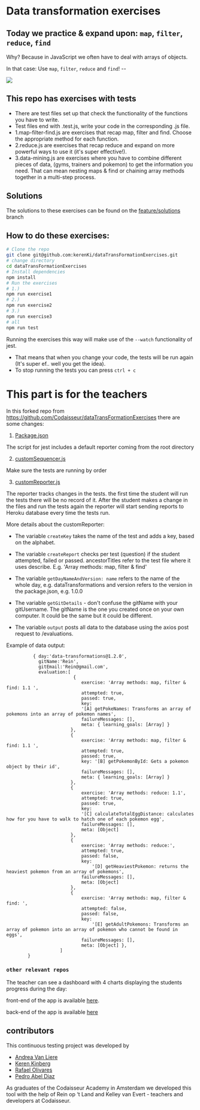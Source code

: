 # Data transformation exercises

## Today we practice & expand upon: `map`, `filter`, `reduce`, `find` 

Why? Because in JavaScript we often have to deal with arrays of objects. 

In that case: Use `map`, `filter`, `reduce` and `find`! --


![](https://media.giphy.com/media/iz0gAwkJzWg8g/giphy.gif)

## This repo has exercises with tests

- There are test files set up that check the functionality of the functions you have to write.
- Test files end with .test.js, write your code in the corresponding .js file. 
- 1.map-filter-find.js are exercises that recap map, filter and find. Choose the appropriate method for each function.
- 2.reduce.js are exercises that recap reduce and expand on more powerful ways to use it (it's super effective!).
- 3.data-mining.js are exercises where you have to combine different pieces of data, (gyms, trainers and pokemon) to get the information you need. That can mean nesting maps & find or chaining array methods together in a multi-step process.

## Solutions

The solutions to these exercises can be found on the [feature/solutions](https://github.com/Codaisseur/dataTransFormationExercises/tree/feature/solutions) branch


## How to do these exercises:

```bash
# Clone the repo
git clone git@github.com:kerenKi/dataTransFormationExercises.git
# change directory
cd dataTransFormationExercises
# Install dependencies
npm install
# Run the exercises
# 1.)
npm run exercise1
# 2.)
npm run exercise2
# 3.) 
npm run exercise3
# all
npm run test
```

Running the exercises this way will make use of the `--watch` functionality of jest. 

- That means that when you change your code, the tests will be run again (It's super ef.. well you get the idea).
- To stop running the tests you can press `ctrl + c`


# This part is for the teachers
In this forked repo from https://github.com/Codaisseur/dataTransFormationExercises there are some changes:

1. [Package.json](https://github.com/kerenKi/dataTransFormationExercises/blob/master/package.json)

The script for jest includes a default reporter coming from the root directory

2. [customSequencer.js](https://github.com/kerenKi/dataTransFormationExercises/blob/master/customSequencer.js)

Make sure the tests are running by order

3. [customReporter.js](https://github.com/kerenKi/dataTransFormationExercises/blob/master/customReporter.js)

The reporter tracks changes in the tests. the first time the student will run the tests there will be no record of it.
After the student makes a change in the files and run the tests again the reporter will start sending reports to Heroku database every time the tests run.

More details about the customReporter:

- The variable `createKey` takes the name of the test and adds a key, based on the alphabet.

- The variable `createReport` checks per test (question) if the student attempted, failed or passed. ancestorTitles refer to the test file where it uses describe. E.g. 'Array methods: map, filter & find'

- The variable `getDayNameAndVersion: name` refers to the name of the whole day, e.g. dataTransformations and version refers to the version in the package.json, e.g. 1.0.0

- The variable `getGitDetails` - don't confuse the gitName with your gitUsername. The gitName is the one you created once on your own computer. It could be the same but it could be different.

- The variable `output` posts all data to the database using the axios post request to /evaluations.

Example of data output:
```
          { day:'data-transformations@1.2.0',
            gitName:'Rein',
            gitEmail:'Rein@gmail.com',
            evaluation:[
                         {
                            exercise: 'Array methods: map, filter & find: 1.1 ',
                            attempted: true,
                            passed: true,
                            key:
                            '[A] getPokeNames: Transforms an array of pokemons into an array of pokemon names',
                            failureMessages: [],
                            meta: { learning_goals: [Array] } 
                        },
                        { 
                            exercise: 'Array methods: map, filter & find: 1.1 ',
                            attempted: true,
                            passed: true,
                            key: '[B] getPokemonById: Gets a pokemon object by their id',
                            failureMessages: [],
                            meta: { learning_goals: [Array] } 
                        },
                        { 
                            exercise: 'Array methods: reduce: 1.1',
                            attempted: true,
                            passed: true,
                            key:
                            '[C] calculateTotalEggDistance: calculates how for you have to walk to hatch one of each pokemon egg',
                            failureMessages: [],
                            meta: [Object] 
                        },
                        { 
                            exercise: 'Array methods: reduce:',
                            attempted: true,
                            passed: false,
                            key:
                                '[D] getHeaviestPokemon: returns the heaviest pokemon from an array of pokemons',
                            failureMessages: [],
                            meta: [Object] 
                        },
                        { 
                            exercise: 'Array methods: map, filter & find: ',
                            attempted: false,
                            passed: false,
                            key:
                                '[E] getAdultPokemons: Transforms an array of pokemon into an array of pokemon who cannot be found in eggs',
                            failureMessages: [],
                            meta: [Object] },
                    ]
        }

```

### `other relevant repos`

The teacher can see a dashboard with 4 charts displaying the students progress during the day:  

front-end of the app is available [here](https://github.com/ajvanliere/Continuous-Testing-Client/).

back-end of the app is available [here](https://github.com/rafaelrolivares/continuous-student-testing-server)


## contributors
This continuous testing project was developed by 
- [Andrea Van Liere](https://github.com/ajvanliere)
- [Keren Kinberg](https://github.com/kerenki)
- [Rafael Olivares](https://github.com/rafaelrolivares)
- [Pedro Abel Diaz](https://github.com/coderHook)

As graduates of the Codaisseur Academy in Amsterdam we developed this tool with the help of Rein op ‘t Land and Kelley van Evert -  teachers and developers at Codaisseur. 

